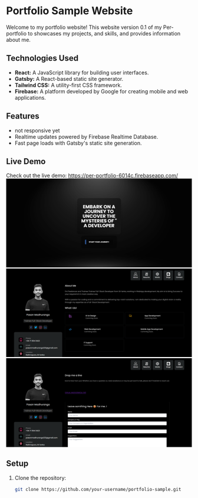 # Portfolio Sample Website

Welcome to my portfolio website! This website version 0.1 of my Per-portfolio to showcases my projects, and skills, and provides information about me.

## Technologies Used

- **React:** A JavaScript library for building user interfaces.
- **Gatsby:** A React-based static site generator.
- **Tailwind CSS:** A utility-first CSS framework.
- **Firebase:** A platform developed by Google for creating mobile and web applications.

## Features

- not responsive yet
- Realtime updates powered by Firebase Realtime Database.
- Fast page loads with Gatsby's static site generation.

## Live Demo

Check out the live demo: https://per-portfolio-6014c.firebaseapp.com/
![Sample Image](./ss-01.png)
![Sample Image](./ss-02.png)
![Sample Image](./ss-03.png)

## Setup

1. Clone the repository:

   ```bash
   git clone https://github.com/your-username/portfolio-sample.git
